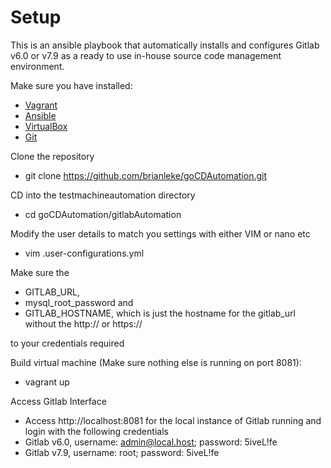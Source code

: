 Setup
============================
This is an ansible playbook that automatically installs and configures Gitlab v6.0 or v7.9 as a ready to use in-house source code management environment.

Make sure you have installed:
* [Vagrant](https://www.vagrantup.com/)
* [Ansible](http://www.ansible.com/home)
* [VirtualBox](https://www.virtualbox.org/)
* [Git](https://git-scm.com/downloads)

Clone the repository
* git clone https://github.com/brianleke/goCDAutomation.git

CD into the testmachineautomation directory
* cd goCDAutomation/gitlabAutomation

Modify the user details to match you settings with either VIM or nano etc
* vim .user-configurations.yml

Make sure the 
* GITLAB_URL, 
* mysql_root_password and 
* GITLAB_HOSTNAME, which is just the hostname for the gitlab_url without the http:// or https:// 

to your credentials required

Build virtual machine (Make sure nothing else is running on port 8081):
* vagrant up

Access Gitlab Interface
* Access http://localhost:8081 for the local instance of Gitlab running and login with the following credentials
* Gitlab v6.0, username: admin@local.host; password: 5iveL!fe
* Gitlab v7.9, username: root; password: 5iveL!fe
